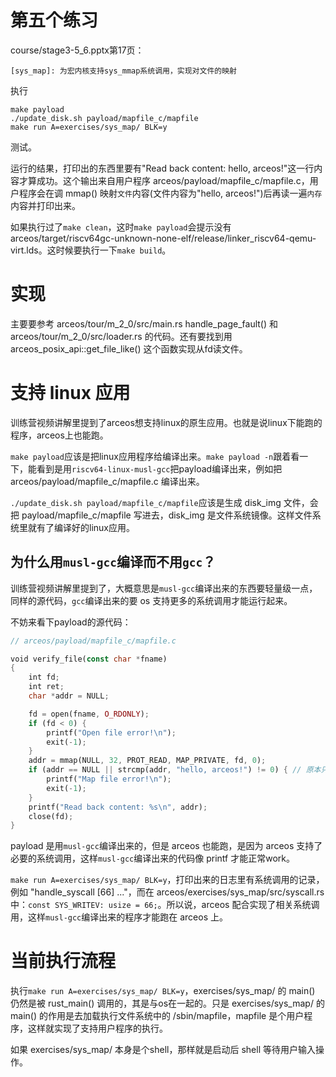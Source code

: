 # 第五个练习

course/stage3-5_6.pptx第17页：

`[sys_map]: 为宏内核支持sys_mmap系统调用，实现对文件的映射`

执行
```shell
make payload
./update_disk.sh payload/mapfile_c/mapfile
make run A=exercises/sys_map/ BLK=y
```
测试。

运行的结果，打印出的东西里要有"Read back content: hello, arceos!"这一行内容才算成功。这个输出来自用户程序 arceos/payload/mapfile_c/mapfile.c，用户程序会在调 mmap() 映射`文件`内容(文件内容为"hello, arceos!")后再读一遍`内存`内容并打印出来。

如果执行过了`make clean`，这时`make payload`会提示没有 arceos/target/riscv64gc-unknown-none-elf/release/linker_riscv64-qemu-virt.lds。这时候要执行一下`make build`。

# 实现
主要要参考 arceos/tour/m_2_0/src/main.rs handle_page_fault() 和 arceos/tour/m_2_0/src/loader.rs 的代码。还有要找到用 arceos_posix_api::get_file_like() 这个函数实现从fd读文件。

# 支持 linux 应用
训练营视频讲解里提到了arceos想支持linux的原生应用。也就是说linux下能跑的程序，arceos上也能跑。

`make payload`应该是把linux应用程序给编译出来。`make payload -n`跟着看一下，能看到是用`riscv64-linux-musl-gcc`把payload编译出来，例如把 arceos/payload/mapfile_c/mapfile.c 编译出来。

`./update_disk.sh payload/mapfile_c/mapfile`应该是生成 disk_img 文件，会把 payload/mapfile_c/mapfile 写进去，disk_img 是文件系统镜像。这样文件系统里就有了编译好的linux应用。

## 为什么用`musl-gcc`编译而不用`gcc`？

训练营视频讲解里提到了，大概意思是`musl-gcc`编译出来的东西要轻量级一点，同样的源代码，`gcc`编译出来的要 os 支持更多的系统调用才能运行起来。

不妨来看下payload的源代码：

```Rust
// arceos/payload/mapfile_c/mapfile.c

void verify_file(const char *fname)
{
    int fd;
    int ret;
    char *addr = NULL;

    fd = open(fname, O_RDONLY);
    if (fd < 0) {
        printf("Open file error!\n");
        exit(-1);
    }
    addr = mmap(NULL, 32, PROT_READ, MAP_PRIVATE, fd, 0);
    if (addr == NULL || strcmp(addr, "hello, arceos!") != 0) { // 原本只有 if (addr == NULL)，加了个mmap后的内容比较
        printf("Map file error!\n");
        exit(-1);
    }
    printf("Read back content: %s\n", addr);
    close(fd);
}
```

payload 是用`musl-gcc`编译出来的，但是 arceos 也能跑，是因为 arceos 支持了必要的系统调用，这样`musl-gcc`编译出来的代码像 printf 才能正常work。

`make run A=exercises/sys_map/ BLK=y`，打印出来的日志里有系统调用的记录，例如 "handle_syscall [66] ..."，而在 arceos/exercises/sys_map/src/syscall.rs 中：`const SYS_WRITEV: usize = 66;`。所以说，arceos 配合实现了相关系统调用，这样`musl-gcc`编译出来的程序才能跑在 arceos 上。

# 当前执行流程
执行`make run A=exercises/sys_map/ BLK=y`，exercises/sys_map/ 的 main() 仍然是被 rust_main() 调用的，其是与os在一起的。只是 exercises/sys_map/ 的 main() 的作用是去加载执行文件系统中的 /sbin/mapfile，mapfile 是个用户程序，这样就实现了支持用户程序的执行。

如果 exercises/sys_map/ 本身是个shell，那样就是启动后 shell 等待用户输入操作。